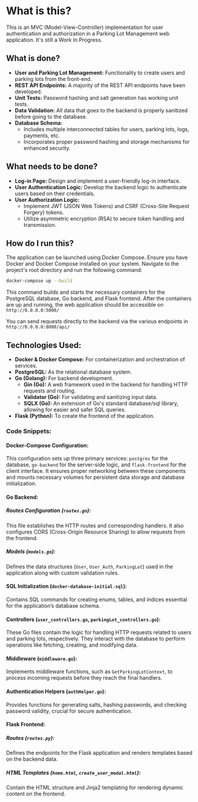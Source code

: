 # What is this?

This is an MVC (Model-View-Controller) implementation for user authentication and authorization in a Parking Lot Management web application.  It's still a Work In Progress.

## What is done?

- **User and Parking Lot Management:** Functionality to create users and parking lots from the front-end.
- **REST API Endpoints:** A majority of the REST API endpoints have been developed.
- **Unit Tests:** Password hashing and salt generation has working unit tests.
- **Data Validation:** All data that goes to the backend is properly sanitized before going to the database.
- **Database Schema:**
  - Includes multiple interconnected tables for users, parking lots, logs, payments, etc.
  - Incorporates proper password hashing and storage mechanisms for enhanced security.

## What needs to be done?

- **Log-in Page:** Design and implement a user-friendly log-in interface.
- **User Authentication Logic:** Develop the backend logic to authenticate users based on their credentials.
- **User Authorization Logic:**
  - Implement JWT (JSON Web Tokens) and CSRF (Cross-Site Request Forgery) tokens.
  - Utilize asymmetric encryption (RSA) to secure token handling and transmission.


## How do I run this?

The application can be launched using Docker Compose. Ensure you have Docker and Docker Compose installed on your system. Navigate to the project's root directory and run the following command:

```bash
docker-compose up --build
```

This command builds and starts the necessary containers for the PostgreSQL database, Go backend, and Flask frontend. After the containers are up and running, the web application should be accessible on `http://0.0.0.0:5000/`

You can send requests directly to the backend via the various endpoints in `http://0.0.0.0:8080/api/`

## Technologies Used:

- **Docker & Docker Compose:** For containerization and orchestration of services.
- **PostgreSQL:** As the relational database system.
- **Go (Golang):** For backend development.
	- **Gin (Go):** A web framework used in the backend for handling HTTP requests and routing.
	- **Validator (Go):** For validating and sanitizing input data.
	- **SQLX (Go):** An extension of Go's standard database/sql library, allowing for easier and safer SQL queries.
- **Flask (Python):** To create the frontend of the application.


### Code Snippets:

#### Docker-Compose Configuration:

This configuration sets up three primary services: `postgres` for the database, `go-backend` for the server-side logic, and `flask-frontend` for the client interface. It ensures proper networking between these components and mounts necessary volumes for persistent data storage and database initialization.

#### Go Backend:

##### Routes Configuration (`routes.go`):

This file establishes the HTTP routes and corresponding handlers. It also configures CORS (Cross-Origin Resource Sharing) to allow requests from the frontend.

##### Models (`models.go`):

Defines the data structures (`User`, `User_Auth`, `ParkingLot`) used in the application along with custom validation rules.

#### SQL Initialization (`docker-database-initial.sql`):

Contains SQL commands for creating enums, tables, and indices essential for the application’s database schema.

#### Controllers (`user_controllers.go`, `parkingLot_controllers.go`):

These Go files contain the logic for handling HTTP requests related to users and parking lots, respectively. They interact with the database to perform operations like fetching, creating, and modifying data.

#### Middleware (`middleware.go`):

Implements middleware functions, such as `GetParkingLotContext`, to process incoming requests before they reach the final handlers.

#### Authentication Helpers (`authHelper.go`):

Provides functions for generating salts, hashing passwords, and checking password validity, crucial for secure authentication.

#### Flask Frontend:

##### Routes (`routes.py`):

Defines the endpoints for the Flask application and renders templates based on the backend data.

##### HTML Templates (`home.html`, `create_user_modal.html`):

Contain the HTML structure and Jinja2 templating for rendering dynamic content on the frontend.

